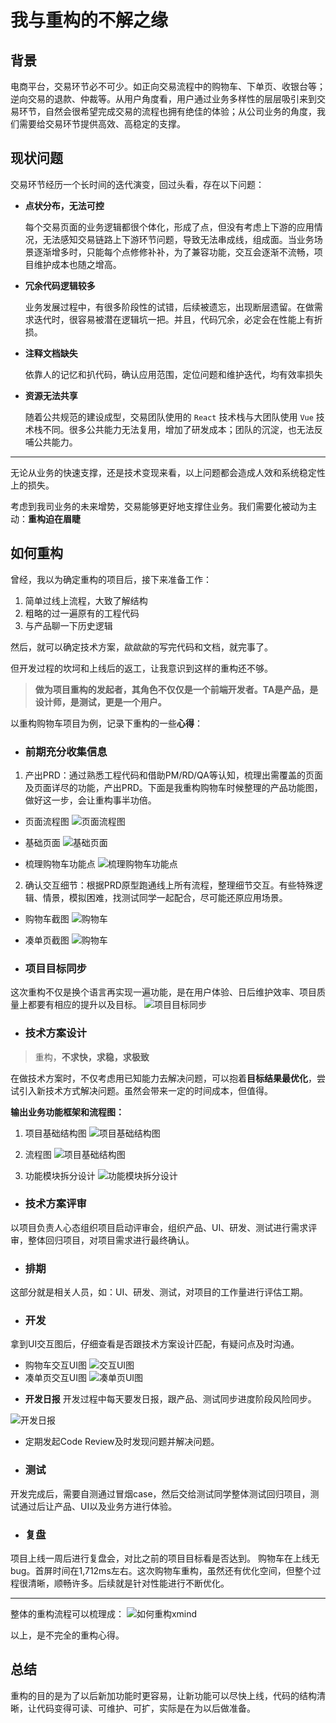 # 我与重构的不解之缘

## 背景
电商平台，交易环节必不可少。如正向交易流程中的购物车、下单页、收银台等；逆向交易的退款、仲裁等。从用户角度看，用户通过业务多样性的层层吸引来到交易环节，自然会很希望完成交易的流程也拥有绝佳的体验；从公司业务的角度，我们需要给交易环节提供高效、高稳定的支撑。

## 现状问题

交易环节经历一个长时间的迭代演变，回过头看，存在以下问题：

- **点状分布，无法可控**

  每个交易页面的业务逻辑都很个体化，形成了点，但没有考虑上下游的应用情况，无法感知交易链路上下游环节问题，导致无法串成线，组成面。当业务场景逐渐增多时，只能每个点修修补补，为了兼容功能，交互会逐渐不流畅，项目维护成本也随之增高。

- **冗余代码逻辑较多**

  业务发展过程中，有很多阶段性的试错，后续被遗忘，出现断层遗留。在做需求迭代时，很容易被潜在逻辑坑一把。并且，代码冗余，必定会在性能上有折损。

- **注释文档缺失**

  依靠人的记忆和扒代码，确认应用范围，定位问题和维护迭代，均有效率损失

- **资源无法共享**

  随着公共规范的建设成型，交易团队使用的 `React` 技术栈与大团队使用 `Vue` 技术栈不同。很多公共能力无法复用，增加了研发成本；团队的沉淀，也无法反哺公共能力。

-------------------
无论从业务的快速支撑，还是技术变现来看，以上问题都会造成人效和系统稳定性上的损失。

考虑到我司业务的未来增势，交易能够更好地支撑住业务。我们需要化被动为主动：**重构迫在眉睫**

## 如何重构

曾经，我以为确定重构的项目后，接下来准备工作：

1. 简单过线上流程，大致了解结构
2. 粗略的过一遍原有的工程代码
3. 与产品聊一下历史逻辑

然后，就可以确定技术方案，歘歘歘的写完代码和文档，就完事了。

但开发过程的坎坷和上线后的返工，让我意识到这样的重构还不够。

> **做为项目重构的发起者，其角色不仅仅是一个前端开发者。TA是产品，是设计师，是测试，更是一个用户。**

以重构购物车项目为例，记录下重构的一些**心得**：

- ### 前期充分收集信息

1. 产出PRD：通过熟悉工程代码和借助PM/RD/QA等认知，梳理出需覆盖的页面及页面详尽的功能，产出PRD。下面是我重构购物车时候整理的产品功能图，做好这一步，会让重构事半功倍。

* 页面流程图 ![页面流程图](https://wangxiaohei-1305010039.cos.ap-beijing.myqcloud.com/img/%E9%A1%B5%E9%9D%A2%E6%B5%81%E7%A8%8B.jpg '页面流程图')

* 基础页面 ![基础页面](https://wangxiaohei-1305010039.cos.ap-beijing.myqcloud.com/img/%E5%9F%BA%E7%A1%80%E9%A1%B5%E9%9D%A2.jpg '基础页面')

* 梳理购物车功能点  ![梳理购物车功能点](https://wangxiaohei-1305010039.cos.ap-beijing.myqcloud.com/img/%E5%8A%9F%E8%83%BD%E7%82%B9.jpg '梳理购物车功能点')

2. 确认交互细节：根据PRD原型跑通线上所有流程，整理细节交互。有些特殊逻辑、情景，模拟困难，找测试同学一起配合，尽可能还原应用场景。

* 购物车截图 ![购物车](https://wangxiaohei-1305010039.cos.ap-beijing.myqcloud.com/img/%E8%B4%AD%E7%89%A9%E8%BD%A6.jpeg '购物车截图')

* 凑单页截图 ![购物车](https://wangxiaohei-1305010039.cos.ap-beijing.myqcloud.com/img/%E5%8E%9F%E5%87%91%E5%8D%95%E9%A1%B5.jpg '凑单页截图')

- ### 项目目标同步
这次重构不仅是换个语言再实现一遍功能，是在用户体验、日后维护效率、项目质量上都要有相应的提升以及目标。
![项目目标同步](https://wangxiaohei-1305010039.cos.ap-beijing.myqcloud.com/img/%E7%9B%AE%E6%A0%87.png '项目目标同步')

- ### 技术方案设计

> 重构，**不求快，求稳，求极致**

在做技术方案时，不仅考虑用已知能力去解决问题，可以抱着**目标结果最优化**，尝试引入新技术方式解决问题。虽然会带来一定的时间成本，但值得。

**输出业务功能框架和流程图：**

1. 项目基础结构图
![项目基础结构图](https://wangxiaohei-1305010039.cos.ap-beijing.myqcloud.com/img/%E9%A1%B9%E7%9B%AE%E5%9F%BA%E7%A1%80%E7%BB%93%E6%9E%84%E5%9B%BE.jpg)

2. 流程图
![项目基础结构图](https://wangxiaohei-1305010039.cos.ap-beijing.myqcloud.com/img/%E6%B5%81%E7%A8%8B%E5%9B%BE.jpg)

3. 功能模块拆分设计
![功能模块拆分设计](https://wangxiaohei-1305010039.cos.ap-beijing.myqcloud.com/img/%E5%8A%9F%E8%83%BD%E6%8B%86%E5%88%86.jpg
 '功能模块拆分设计')

- ### 技术方案评审
以项目负责人心态组织项目启动评审会，组织产品、UI、研发、测试进行需求评审，整体回归项目，对项目需求进行最终确认。
- ### 排期
这部分就是相关人员，如：UI、研发、测试，对项目的工作量进行评估工期。

- ### 开发

拿到UI交互图后，仔细查看是否跟技术方案设计匹配，有疑问点及时沟通。

* 购物车交互UI图 ![交互UI图](https://wangxiaohei-1305010039.cos.ap-beijing.myqcloud.com/img/%E4%BA%A4%E4%BA%92%E5%9B%BE.jpg '交互UI图')
* 凑单页交互UI图 ![凑单页UI图](https://wangxiaohei-1305010039.cos.ap-beijing.myqcloud.com/img/%E5%87%91%E5%8D%95%E9%A1%B5UI.jpg '凑单页UI图')

- **开发日报**  开发过程中每天要发日报，跟产品、测试同步进度阶段风险同步。

![开发日报](https://wangxiaohei-1305010039.cos.ap-beijing.myqcloud.com/img/%E5%BC%80%E5%8F%91%E6%97%A5%E6%8A%A5.jpg '开发日报')

- 定期发起Code Review及时发现问题并解决问题。

- ### 测试
开发完成后，需要自测通过冒烟case，然后交给测试同学整体测试回归项目，测试通过后让产品、UI以及业务方进行体验。

- ### 复盘
项目上线一周后进行复盘会，对比之前的项目目标看是否达到。
购物车在上线无bug。首屏时间在1,712ms左右。这次购物车重构，虽然还有优化空间，但整个过程很清晰，顺畅许多。后续就是针对性能进行不断优化。

-------------------
整体的重构流程可以梳理成：
![如何重构xmind](https://wangxiaohei-1305010039.cos.ap-beijing.myqcloud.com/img/%E5%A6%82%E4%BD%95%E9%87%8D%E6%9E%84xmind.jpg '如何重构xmind')

以上，是不完全的重构心得。

## 总结
重构的目的是为了以后新加功能时更容易，让新功能可以尽快上线，代码的结构清晰，让代码变得可读、可维护、可扩，实际是在为以后做准备。
